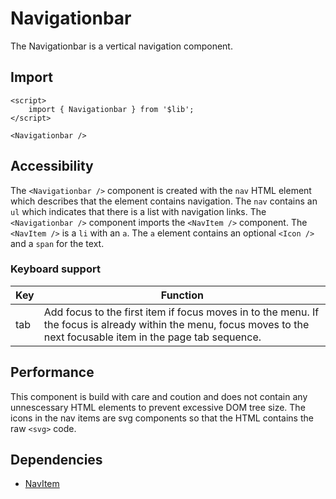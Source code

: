 # Navigationbar

The Navigationbar is a vertical navigation component.

## Import

```svelte
<script>
    import { Navigationbar } from '$lib';
</script>

<Navigationbar />
```

## Accessibility

The `<Navigationbar />` component is created with the `nav` HTML element which describes that the element contains navigation. The `nav` contains an `ul` which indicates that there is a list with navigation links. The `<Navigationbar />` component imports the `<NavItem />` component. The `<NavItem />` is a `li` with an `a`. The `a` element contains an optional `<Icon />` and a `span` for the text.

### Keyboard support

| Key | Function |
| --- | -------- |
| tab | Add focus to the first item if focus moves in to the menu. If the focus is already within the menu, focus moves to the next focusable item in the page tab sequence. |

## Performance

This component is build with care and coution and does not contain any unnescessary HTML elements to prevent excessive DOM tree size. The icons in the nav items are svg components so that the HTML contains the raw `<svg>` code.

## Dependencies

- [NavItem](../../molecules/NavItem/README.md)